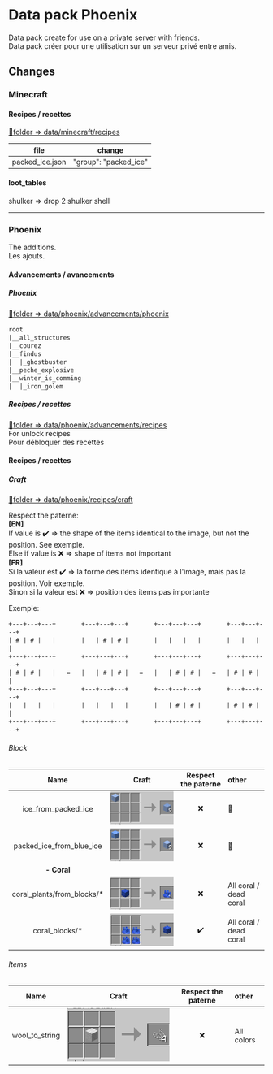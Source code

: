 # Data pack Phoenix

Data pack create for use on a private server with friends.  
Data pack créer pour une utilisation sur un serveur privé entre amis.

## Changes

### Minecraft

#### Recipes / recettes

[:open_file_folder:folder => data/minecraft/recipes](data/minecraft/recipes)  

| file | change |
|--|--|
|packed_ice.json | "group": "packed_ice"|

#### loot_tables

shulker => drop 2 shulker shell

---
### Phoenix

The additions.   
Les ajouts.   

#### Advancements / avancements

##### Phoenix

[:open_file_folder:folder => data/phoenix/advancements/phoenix](data/phoenix/advancements/phoenix)
```
root
|__all_structures
|__courez
|__findus
|  |_ghostbuster
|__peche_explosive
|__winter_is_comming
|  |_iron_golem
```

##### Recipes / recettes

[:open_file_folder:folder => data/phoenix/advancements/recipes](data/phoenix/advancements/recipes)  
For unlock recipes   
Pour débloquer des recettes   

#### Recipes / recettes

##### Craft

[:open_file_folder:folder => data/phoenix/recipes/craft](data/phoenix/recipes/craft)  

Respect the paterne:  
**[EN]**  
If value is :heavy_check_mark: => the shape of the items identical to the image, but not the position. See exemple.  
Else if value is :x: => shape of items not important  
**[FR]**  
Si la valeur est :heavy_check_mark: => la forme des items identique à l'image, mais pas la position. Voir exemple.  
Sinon si la valeur est :x: => position des items pas importante

Exemple:
```
+---+---+---+       +---+---+---+       +---+---+---+       +---+---+---+
| # | # |   |       |   | # | # |       |   |   |   |       |   |   |   |
+---+---+---+       +---+---+---+       +---+---+---+       +---+---+---+
| # | # |   |   =   |   | # | # |   =   |   | # | # |   =   | # | # |   |
+---+---+---+       +---+---+---+       +---+---+---+       +---+---+---+
|   |   |   |       |   |   |   |       |   | # | # |       | # | # |   |
+---+---+---+       +---+---+---+       +---+---+---+       +---+---+---+
```

###### Block

| Name                     | Craft                                            | Respect the paterne | other |
|:------------------------:|:------------------------------------------------:|:-------------------:|:--|
| ice_from_packed_ice      | ![craft](img/craft/ice_from_packed_ice.png)      | :x:                 | :no_entry_sign:|
| packed_ice_from_blue_ice | ![craft](img/craft/packed_ice_from_blue_ice.png) | :x:                 | :no_entry_sign:|
| **- Coral** |
| coral_plants/from_blocks/* | ![craft](img/craft/coral_plant_from_blocks.png) | :x:                 | All coral / dead coral |
| coral_blocks/*             | ![craft](img/craft/coral_blocks.png)            | :heavy_check_mark:  | All coral / dead coral |


###### Items

| Name             | Craft                                    | Respect the paterne | other |
|:----------------:|:----------------------------------------:|:-------------------:|:--|
| wool_to_string   | ![craft](img/craft/wool_to_string.png)   | :x:                 | All colors|
